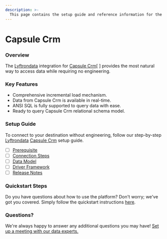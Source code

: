 ```yaml
---
description: >-
  This page contains the setup guide and reference information for the Capsule Crm source connector.
---
```


# Capsule Crm

### Overview

The [Lyftrondata](https://www.lyftrondata.com/) integration for [Capsule Crm](https://www.lyftrondata.com/integration/sales-analytics/capsule//)[ ] provides the most natural way to access data while requiring no engineering.

### Key Features

* Comprehensive incremental load mechanism.
* Data from Capsule Crm is available in real-time.&#x20;
* ANSI SQL is fully supported to query data with ease.
* Ready to query Capsule Crm relational schema model.

### Setup Guide

To connect to your destination without engineering, follow our step-by-step [Lyftrondata](https://www.lyftrondata.com/)  [Capsule Crm](https://www.lyftrondata.com/integration/sales-analytics/capsule/) setup guide.

* [ ] [Prerequisite](../../sales-analytics/capsule-crm/prerequisite.md)
* [ ] [Connection Steps](../../sales-analytics/capsule-crm/connection-steps.md)
* [ ] [Data Model](../../sales-analytics/capsule-crm/data-model/)
* [ ] [Driver Framework](../../sales-analytics/capsule-crm/driver-framework/)
* [ ] [Release Notes](../../sales-analytics/capsule-crm/release-notes.md)

### Quickstart Steps

Do you have questions about how to use the platform? Don't worry; we've got you covered. Simply follow the quickstart instructions [here](../../../sales-analytics/capsule-crm/quickstart-steps.md).

### Questions? <a href="#questions" id="questions"></a>

We're always happy to answer any additional questions you may have! [Set up a meeting with our data experts.](https://www.lyftrondata.com/book-a-meeting/)

